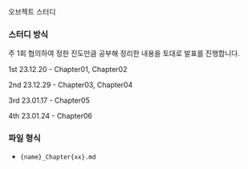 오브젝트 스터디

### 스터디 방식
주 1회 협의하여 정한 진도만큼 공부해 정리한 내용을 토대로 발표를 진행합니다.

1st 23.12.20 - Chapter01, Chapter02

2nd 23.12.29 - Chapter03, Chapter04

3rd 23.01.17 - Chapter05

4th 23.01.24 - Chapter06

### 파일 형식
- `{name}_Chapter{xx}.md`
